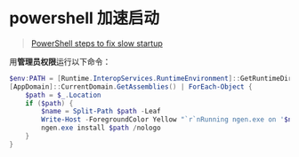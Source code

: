 # powershell 加速启动

> [PowerShell steps to fix slow startup](https://stackoverflow.com/questions/59341482/powershell-steps-to-fix-slow-startup)

用**管理员权限**运行以下命令：

```powershell
$env:PATH = [Runtime.InteropServices.RuntimeEnvironment]::GetRuntimeDirectory()
[AppDomain]::CurrentDomain.GetAssemblies() | ForEach-Object {
    $path = $_.Location
    if ($path) {
        $name = Split-Path $path -Leaf
        Write-Host -ForegroundColor Yellow "`r`nRunning ngen.exe on '$name'"
        ngen.exe install $path /nologo
    }
}
```
